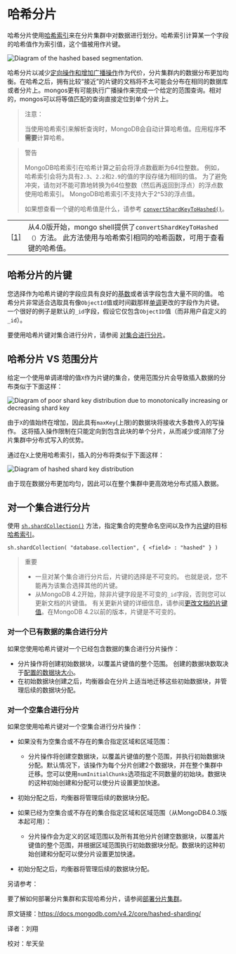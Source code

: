 # 哈希分片

哈希分片使用[哈希索引](https://docs.mongodb.com/v4.2/core/index-hashed/#index-hashed-index)来在分片集群中对数据进行划分。哈希索引计算某一个字段的哈希值作为索引值，这个值被用作片键。

![Diagram of the hashed based segmentation.](https://docs.mongodb.com/v4.2/_images/sharding-hash-based.bakedsvg.svg)

哈希分片以减少[定向操作和增加广播操作](https://docs.mongodb.com/v4.2/core/sharded-cluster-query-router/#sharding-query-isolation)作为代价，分片集群内的数据分布更加均衡。在哈希之后，拥有比较“接近”的片键的文档将不太可能会分布在相同的数据库或者分片上。mongos更有可能执行广播操作来完成一个给定的范围查询。相对的，mongos可以将等值匹配的查询直接定位到单个分片上。

> 注意：
>
> 当使用哈希索引来解析查询时，MongoDB会自动计算哈希值。应用程序**不需要**计算哈希。

>  警告
>
> MongoDB哈希索引在哈希计算之前会将浮点数截断为64位整数。 例如，哈希索引会将为具有`2.3`、`2.2`和`2.9`的值的字段存储为相同的值。 为了避免冲突，请勿对不能可靠地转换为64位整数（然后再返回到浮点）的浮点数使用哈希索引。 MongoDB哈希索引不支持大于2^53的浮点值。
>
> 如果想查看一个键的哈希值是什么，请参考 [`convertShardKeyToHashed()`](https://docs.mongodb.com/v4.2/reference/method/convertShardKeyToHashed/#convertShardKeyToHashed)。

|                                                              |                                                              |
| ------------------------------------------------------------ | ------------------------------------------------------------ |
| [[1\]](https://docs.mongodb.com/v4.2/core/hashed-sharding/#id1) | 从4.0版开始，mongo shell提供了`convertShardKeyToHashed（）`方法。 此方法使用与哈希索引相同的哈希函数，可用于查看键的哈希值。 |



## 哈希分片的片键

您选择作为哈希片键的字段应具有良好的[基数](https://docs.mongodb.com/v4.2/core/sharding-shard-key/#shard-key-range)或者该字段包含大量不同的值。 哈希分片非常适合选取具有像`ObjectId`值或时间戳那样[单调](https://docs.mongodb.com/v4.2/core/sharding-shard-key/#shard-key-monotonic)更改的字段作为片键。 一个很好的例子是默认的`_id`字段，假设它仅包含`ObjectID`值（而非用户自定义的`_id`）。

要使用哈希片键对集合进行分片，请参阅 [对集合进行分片](https://docs.mongodb.com/v4.2/tutorial/deploy-shard-cluster/#deploy-hashed-sharded-cluster-shard-collection)。



## 哈希分片 VS 范围分片

给定一个使用单调递增的值`X`作为片键的集合，使用范围分片会导致插入数据的分布类似于下面这样：

![Diagram of poor shard key distribution due to monotonically increasing or decreasing shard key](https://docs.mongodb.com/v4.2/_images/sharded-cluster-monotonic-distribution.bakedsvg.svg)



由于`X`的值始终在增加，因此具有`maxKey`(上限)的数据块将接收大多数传入的写操作。 这将插入操作限制在只能定向到包含此块的单个分片，从而减少或消除了分片集群中分布式写入的优势。

通过在`X`上使用哈希索引，插入的分布将类似于下面这样：

![Diagram of hashed shard key distribution](https://docs.mongodb.com/v4.2/_images/sharded-cluster-hashed-distribution.bakedsvg.svg)

由于现在数据分布更加均匀，因此可以在整个集群中更高效地分布式插入数据。



## 对一个集合进行分片

使用 [`sh.shardCollection()`](https://docs.mongodb.com/v4.2/reference/method/sh.shardCollection/#sh.shardCollection) 方法，指定集合的完整命名空间以及作为[片键](https://docs.mongodb.com/v4.2/reference/glossary/#term-shard-key)的目标[哈希索引](https://docs.mongodb.com/v4.2/core/index-hashed/)。

```
sh.shardCollection( "database.collection", { <field> : "hashed" } )
```

> 重要
>
> - 一旦对某个集合进行分片后，片键的选择是不可变的。 也就是说，您不能再为该集合选择其他的片键。
> - 从MongoDB 4.2开始，除非片键字段是不可变的`_id`字段，否则您可以更新文档的片键值。 有关更新片键的详细信息，请参阅[更改文档的片键值](https://docs.mongodb.com/v4.2/core/sharding-shard-key/#update-shard-key)。在MongoDB 4.2以前的版本，片键是不可变的。



### 对一个已有数据的集合进行分片

如果您使用哈希片键对一个已经包含数据的集合进行分片操作：

- 分片操作将创建初始数据块，以覆盖片键值的整个范围。 创建的数据块数取决于[配置的数据块大小](https://docs.mongodb.com/v4.2/core/sharding-data-partitioning/#sharding-chunk-size)。
- 在初始数据块创建之后，均衡器会在分片上适当地迁移这些初始数据块，并管理后续的数据块分配。



### 对一个空集合进行分片

如果您使用哈希片键对一个空集合进行分片操作：

- 如果没有为空集合或不存在的集合指定区域和区域范围：

  - 分片操作将创建空数据块，以覆盖片键值的整个范围，并执行初始数据块分配。默认情况下，该操作为每个分片创建2个数据块，并在整个集群中迁移。您可以使用`numInitialChunks`选项指定不同数量的初始块。数据块的这种初始创建和分配可以使分片设置更加快速。
- 初始分配之后，均衡器将管理后续的数据块分配。
  
- 如果已经为空集合或不存在的集合指定区域和区域范围（从MongoDB4.0.3版本起可用）：

  - 分片操作会为定义的区域范围以及所有其他分片创建空数据块，以覆盖片键值的整个范围，并根据区域范围执行初始数据块分配。数据块的这种初始创建和分配可以使分片设置更加快速。
- 初始分配之后，均衡器将管理后续的数据块分配。



另请参考：

要了解如何部署分片集群和实现哈希分片，请参阅[部署分片集群](https://docs.mongodb.com/v4.2/tutorial/deploy-shard-cluster/#sharding-procedure-setup)。



原文链接：https://docs.mongodb.com/v4.2/core/hashed-sharding/

译者：刘翔

校对：牟天垒